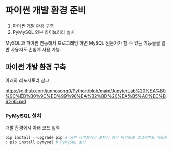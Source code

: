 # 파이썬 개발 환경 준비

1. 파이썬 개발 환경 구축
2. PyMySQL 외부 라이브러리 설치

MySQL과 파이썬 연동해서 프로그래밍 하면 MySQL 전문가가 할 수 있는 기능들을 일반 사용자도 손쉽게 사용 가능.

## 파이썬 개발 환경 구축
아래의 레포지토리 참고

https://github.com/junhosong0/Python/blob/main/JupyterLab%20%EA%B0%9C%EB%B0%9C%ED%99%98%EA%B2%BD%20%EA%B5%AC%EC%B6%95.md

### PyMySQL 설치
개발 환경에서 아래 코드 입력 

```python
pip install --upgrade pip # 외부 라이브러리 설치시 최신 버전으로 업그레이드 하도록 pip을 업그레이드 해줌
! pip install pymysql # PyMySQL 설치
```
